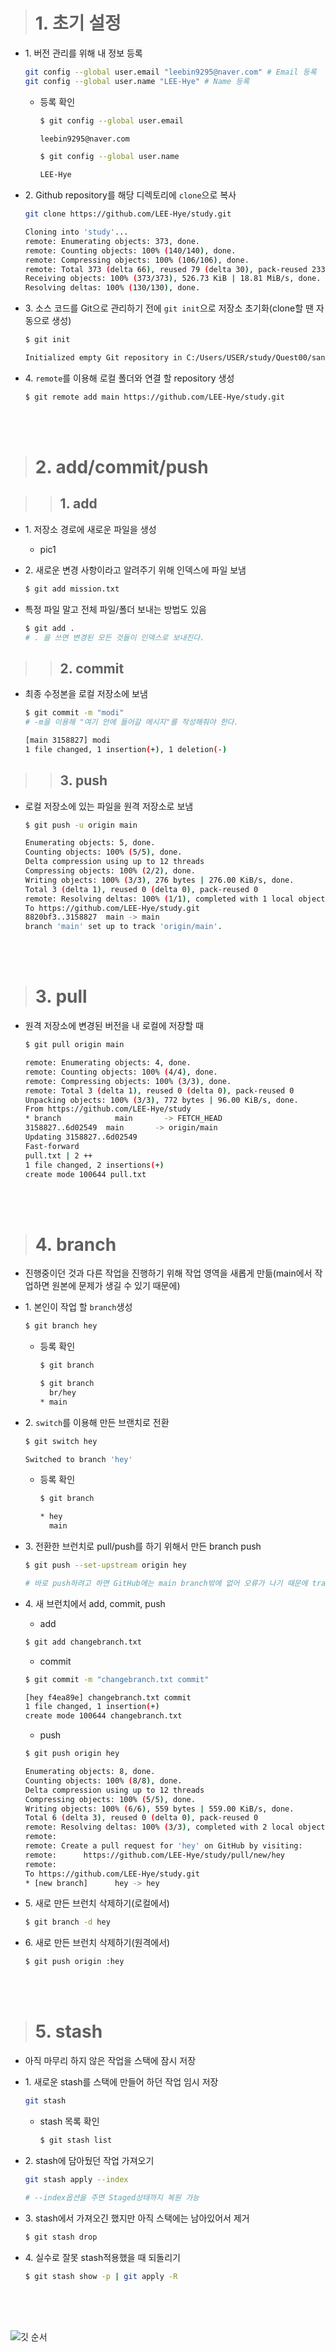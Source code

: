 > # 1. 초기 설정

- 1\. 버전 관리를 위해 내 정보 등록

    ```bash
    git config --global user.email "leebin9295@naver.com" # Email 등록
    git config --global user.name "LEE-Hye" # Name 등록
    ```

    - 등록 확인

        ```bash
        $ git config --global user.email

        leebin9295@naver.com
        ```
        ```bash
        $ git config --global user.name

        LEE-Hye
        ```

- 2\. Github repository를 해당 디렉토리에 `clone`으로 복사

    ```bash
    git clone https://github.com/LEE-Hye/study.git

    Cloning into 'study'...
    remote: Enumerating objects: 373, done.
    remote: Counting objects: 100% (140/140), done.
    remote: Compressing objects: 100% (106/106), done.
    remote: Total 373 (delta 66), reused 79 (delta 30), pack-reused 233
    Receiving objects: 100% (373/373), 526.73 KiB | 18.81 MiB/s, done.
    Resolving deltas: 100% (130/130), done.
    ```

- 3\. 소스 코드를 Git으로 관리하기 전에 `git init`으로 저장소 초기화(clone할 땐 자동으로 생성)

    ```bash
    $ git init

    Initialized empty Git repository in C:/Users/USER/study/Quest00/sandbox/.git/
    ```

- 4\. `remote`를 이용해 로컬 폴더와 연결 할 repository 생성
    ```bash
    $ git remote add main https://github.com/LEE-Hye/study.git
    ```


<br><br>

> # 2. add/commit/push

>> ## 1. add

- 1\. 저장소 경로에 새로운 파일을 생성 

    - pic1

- 2\. 새로운 변경 사항이라고 알려주기 위해 인덱스에 파일 보냄

    ```bash
    $ git add mission.txt
    ```

-  특정 파일 말고 전체 파일/폴더 보내는 방법도 있음

    ```bash
    $ git add .
    # . 을 쓰면 변경된 모든 것들이 인덱스로 보내진다.
    ```

>> ## 2. commit

- 최종 수정본을 로컬 저장소에 보냄

    ```bash
    $ git commit -m "modi"
    # -m을 이용해 "여기 안에 들어갈 메시지"를 작성해줘야 한다.
    
    [main 3158827] modi
    1 file changed, 1 insertion(+), 1 deletion(-)
    ```

>> ## 3. push

- 로컬 저장소에 있는 파일을 원격 저장소로 보냄

    ```bash
    $ git push -u origin main

    Enumerating objects: 5, done.
    Counting objects: 100% (5/5), done.
    Delta compression using up to 12 threads
    Compressing objects: 100% (2/2), done.
    Writing objects: 100% (3/3), 276 bytes | 276.00 KiB/s, done.
    Total 3 (delta 1), reused 0 (delta 0), pack-reused 0
    remote: Resolving deltas: 100% (1/1), completed with 1 local object.
    To https://github.com/LEE-Hye/study.git
    8820bf3..3158827  main -> main
    branch 'main' set up to track 'origin/main'.
    ```

<br><br>

> # 3. pull
- 원격 저장소에 변경된 버전을 내 로컬에 저장할 때
    ```bash
    $ git pull origin main

    remote: Enumerating objects: 4, done.
    remote: Counting objects: 100% (4/4), done.
    remote: Compressing objects: 100% (3/3), done.
    remote: Total 3 (delta 1), reused 0 (delta 0), pack-reused 0
    Unpacking objects: 100% (3/3), 772 bytes | 96.00 KiB/s, done.
    From https://github.com/LEE-Hye/study
    * branch            main       -> FETCH_HEAD
    3158827..6d02549  main       -> origin/main
    Updating 3158827..6d02549
    Fast-forward
    pull.txt | 2 ++
    1 file changed, 2 insertions(+)
    create mode 100644 pull.txt
    ```



<br><br>

> # 4. branch

- 진행중이던 것과 다른 작업을 진행하기 위해 작업 영역을 새롭게 만듦(main에서 작업하면 원본에 문제가 생길 수 있기 때문에)

- 1\. 본인이 작업 할 `branch`생성 
    ```bash
    $ git branch hey
    ```
    - 등록 확인
        ```bash
        $ git branch

        $ git branch
          br/hey
        * main
        ```

- 2\. `switch`를 이용해 만든 브랜치로 전환
    ```bash
    $ git switch hey

    Switched to branch 'hey'
    ```
    - 등록 확인
        ```bash
        $ git branch

        * hey
          main
        ```

- 3\. 전환한 브런치로 pull/push를 하기 위해서 만든 branch push
    ```bash
    $ git push --set-upstream origin hey

    # 바로 push하려고 하면 GitHub에는 main branch밖에 없어 오류가 나기 때문에 tracking정보 설정을 해주기 위해 --set-upstream을 사용
    ```

- 4\. 새 브런치에서 add, commit, push

    - add

    ```bash
    $ git add changebranch.txt
    ```

    - commit

    ```bash
    $ git commit -m "changebranch.txt commit"
    
    [hey f4ea89e] changebranch.txt commit
    1 file changed, 1 insertion(+)
    create mode 100644 changebranch.txt
    ```

    - push
    
    ```bash
    $ git push origin hey

    Enumerating objects: 8, done.
    Counting objects: 100% (8/8), done.
    Delta compression using up to 12 threads
    Compressing objects: 100% (5/5), done.
    Writing objects: 100% (6/6), 559 bytes | 559.00 KiB/s, done.
    Total 6 (delta 3), reused 0 (delta 0), pack-reused 0
    remote: Resolving deltas: 100% (3/3), completed with 2 local objects.
    remote:
    remote: Create a pull request for 'hey' on GitHub by visiting:
    remote:      https://github.com/LEE-Hye/study/pull/new/hey
    remote:
    To https://github.com/LEE-Hye/study.git
    * [new branch]      hey -> hey
    ```

- 5\. 새로 만든 브런치 삭제하기(로컬에서)

    ```bash
    $ git branch -d hey
    ```

- 6\. 새로 만든 브런치 삭제하기(원격에서)

    ```bash
    $ git push origin :hey
    ```
    

<br><br>

> # 5. stash

- 아직 마무리 하지 않은 작업을 스택에 잠시 저장

- 1\. 새로운 stash를 스택에 만들어 하던 작업 임시 저장

    ```bash
    git stash
    ```

    - stash 목록 확인
        ```bash
        $ git stash list
        ```

- 2\. stash에 담아뒀던 작업 가져오기
    ```bash
    git stash apply --index

    # --index옵션을 주면 Staged상태까지 복원 가능
    ```

- 3\. stash에서 가져오긴 했지만 아직 스택에는 남아있어서 제거
    
    ```bash
    $ git stash drop
    ```

- 4\. 실수로 잘못 stash적용했을 때 되돌리기

    ```bash
    $ git stash show -p | git apply -R
    ```
    
    
<br><br><br>

![깃 순서](https://user-images.githubusercontent.com/91482127/196376015-bc288058-6b40-4c7f-98ba-3ef9065244a6.png)   
